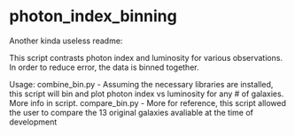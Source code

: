 # photon_index_binning

Another kinda useless readme:

This script contrasts photon index and luminosity for various observations. In order to reduce error, the data is binned together.  

Usage:
combine_bin.py - Assuming the necessary libraries are installed, this script
		 will bin and plot photon index vs luminosity for any # of 
		 galaxies. More info in script.
compare_bin.py - More for reference, this script allowed the user to compare 
		 the 13 original galaxies avaliable at the time of development
